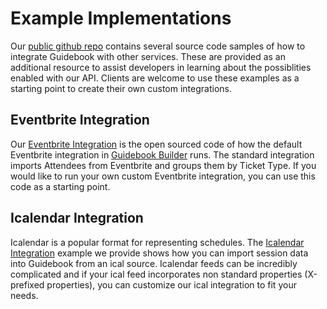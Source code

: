 # Example Implementations

Our [public github repo](https://github.com/Guidebook/) contains several source code samples of how to integrate Guidebook with other services.  These are provided as an additional resource to assist developers in learning about the possiblities enabled with our API.  Clients are welcome to use these examples as a starting point to create their own custom integrations.

## Eventbrite Integration
Our [Eventbrite Integration](https://github.com/Guidebook/guidebook-eventbrite-integration) is the open sourced code of how the default Eventbrite integration in [Guidebook Builder](https://builder.guidebook.com/) runs.  The standard integration imports Attendees from Eventbrite and groups them by Ticket Type.  If you would like to run your own custom Eventbrite integration, you can use this code as a starting point.

## Icalendar Integration
Icalendar is a popular format for representing schedules.  The [Icalendar Integration](https://github.com/Guidebook/guidebook-ical-integration) example we provide shows how you can import session data into Guidebook from an ical source.  Icalendar feeds can be incredibly complicated and if your ical feed incorporates non standard properties (X-prefixed properties), you can customize our ical integration to fit your needs.

